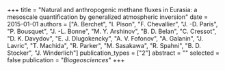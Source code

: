 +++
title = "Natural and anthropogenic methane fluxes in Eurasia: a mesoscale quantification by generalized atmospheric inversion"
date = 2015-01-01
authors = ["A. Berchet", "I. Pison", "F. Chevallier", "J. -D. Paris", "P. Bousquet", "J. -L. Bonne", "M. Y. Arshinov", "B. D. Belan", "C. Cressot", "D. K. Davydov", "E. J. Dlugokencky", "A. V. Fofonov", "A. Galanin", "J. Lavric", "T. Machida", "R. Parker", "M. Sasakawa", "R. Spahni", "B. D. Stocker", "J. Winderlich"]
publication_types = ["2"]
abstract = ""
selected = false
publication = "*Biogeosciences*"
+++

